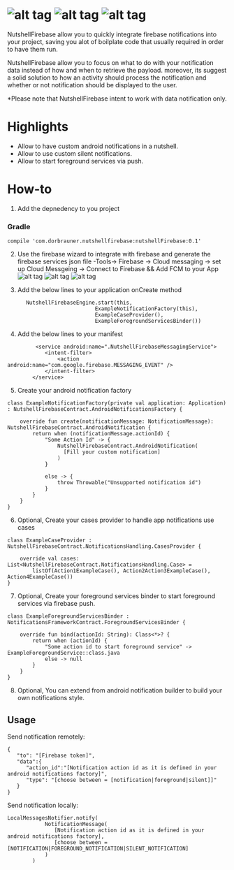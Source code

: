 # ![alt tag](https://i.imgur.com/8WhCFvw.jpg) ![alt tag](https://i.imgur.com/1dVlVDC.png)  ![alt tag](https://i.imgur.com/UNTyNoE.png) 

NutshellFirebase allow you to quickly integrate firebase notifications into your project, saving you alot of boilplate code 
that usually required in order to have them run.

NutshellFirebase allow you to focus on what to do with your notification data instead of how and when to retrieve the payload.
moreover, its suggest a solid solution to how an activity should process the notification and whether or not notification 
should be displayed to the user.

*Please note that NutshellFirebase intent to work with data notification only.

# Highlights
- Allow to have custom android notifications in a nutshell.
- Allow to use custom silent notifications.
- Allow to start foreground services via push.

# How-to
1) Add the depnedency to you project
### Gradle
```
compile 'com.dorbrauner.nutshellfirebase:nutshellFirebase:0.1'
```

2) Use the firebase wizard to integrate with firebase and generate the firebase services json file
-Tools-> Firebase -> Cloud messaging -> set up Cloud Messgeing ->  Connect to Firebase && Add FCM to your App
![alt tag](https://i.imgur.com/yMWh5zB.png)
![alt tag](https://i.imgur.com/ze0gq47.png)
![alt tag](https://i.imgur.com/pPBTYmQ.png)

3) Add the below lines to your application onCreate method
```    
      NutshellFirebaseEngine.start(this,
                            ExampleNotificationFactory(this),
                            ExampleCaseProvider(),
                            ExampleForegroundServicesBinder())
```

4) Add the below lines to your manifest
```
         <service android:name=".NutshellFirebaseMessagingService">
            <intent-filter>
                <action android:name="com.google.firebase.MESSAGING_EVENT" />
            </intent-filter>
        </service>

```

5) Create your android notification factory
```
class ExampleNotificationFactory(private val application: Application) : NutshellFirebaseContract.AndroidNotificationsFactory {

    override fun create(notificationMessage: NotificationMessage): NutshellFirebaseContract.AndroidNotification {
        return when (notificationMessage.actionId) {
            "Some Action Id" -> {
                NutshellFirebaseContract.AndroidNotification(
                  [Fill your custom notification]
                )
            }
            
            else -> {
                throw Throwable("Unsupported notification id")
            }
        }
    }
}
```
6) Optional, Create your cases provider to handle app notifications use cases
```
class ExampleCaseProvider : NutshellFirebaseContract.NotificationsHandling.CasesProvider {

    override val cases: List<NutshellFirebaseContract.NotificationsHandling.Case> =
        listOf(Action1ExampleCase(), Action2Action3ExampleCase(), Action4ExampleCase())
}
```
7) Optional, Create your foreground services binder to start foreground services via firebase push.
```
class ExampleForegroundServicesBinder : NotificationsFrameworkContract.ForegroundServicesBinder {

    override fun bind(actionId: String): Class<*>? {
        return when (actionId) {
            "Some action id to start foreground service" -> ExampleForegroundService::class.java
            else -> null
        }
    }
}
```
8) Optional, You can extend from android notification builder to build your own notifications style.

## Usage

Send notification remotely:
```
{  
   "to": "[Firebase token]",
   "data":{  
      "action_id":"[Notification action id as it is defined in your android notifications factory]",
      "type": "[choose between = [notification|foreground|silent]]"
   }
}
```

Send notification locally:
```
LocalMessagesNotifier.notify(
            NotificationMessage(
               [Notification action id as it is defined in your android notifications factory],
               [choose between = [NOTIFICATION|FOREGROUND_NOTIFICATION|SILENT_NOTIFICATION]
            )
        )
```

